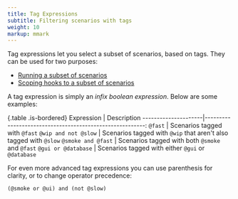 ```yaml
---
title: Tag Expressions
subtitle: Filtering scenarios with tags
weight: 10
markup: mmark
---
```


Tag expressions let you select a subset of scenarios, based on tags. They can be
used for two purposes:

* [Running a subset of scenarios](/cucumber/api#running-a-subset-of-scenarios)
* [Scoping hooks to a subset of scenarios](/cucumber/api#tagged-hooks)

A tag expression is simply an *infix boolean expression*. Below are some examples:

{.table .is-bordered}
Expression           | Description
---------------------|---------------------------------------------------------:
`@fast`              | Scenarios tagged with `@fast`
`@wip and not @slow` | Scenarios tagged with `@wip` that aren't also tagged with `@slow`
`@smoke and @fast`   | Scenarios tagged with both `@smoke` and `@fast`
`@gui or @database`  | Scenarios tagged with either `@gui` or `@database`

For even more advanced tag expressions you can use parenthesis for clarity, or
to change operator precedence:

```
(@smoke or @ui) and (not @slow)
```

